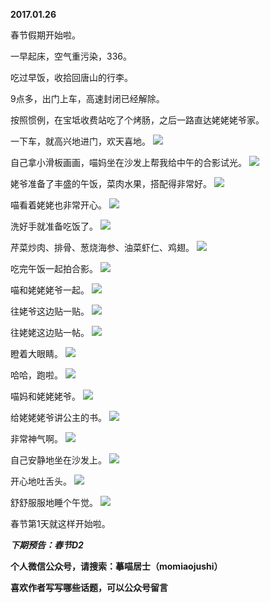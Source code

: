 
          
**2017.01.26**

春节假期开始啦。

一早起床，空气重污染，336。

吃过早饭，收拾回唐山的行李。

9点多，出门上车，高速封闭已经解除。

按照惯例，在宝坻收费站吃了个烤肠，之后一路直达姥姥姥爷家。

一下车，就高兴地进门，欢天喜地。
![](http://upload-images.jianshu.io/upload_images/51001-8802ed97fb6f3359.jpg)


自己拿小滑板画画，喵妈坐在沙发上帮我给中午的合影试光。
![](http://upload-images.jianshu.io/upload_images/51001-3a4beb18d999c105.jpg)


姥爷准备了丰盛的午饭，菜肉水果，搭配得非常好。
![](http://upload-images.jianshu.io/upload_images/51001-8de0af29087e84ff.jpg)


喵看着姥姥也非常开心。
![](http://upload-images.jianshu.io/upload_images/51001-4269b92c84a50858.jpg)


洗好手就准备吃饭了。
![](http://upload-images.jianshu.io/upload_images/51001-494ff4a50ee3ab5d.jpg)


芹菜炒肉、排骨、葱烧海参、油菜虾仁、鸡翅。
![](http://upload-images.jianshu.io/upload_images/51001-bf8e77abdd9ab8d9.jpg)


吃完午饭一起拍合影。
![](http://upload-images.jianshu.io/upload_images/51001-5e8291ab64f1a02b.jpg)


喵和姥姥姥爷一起。
![](http://upload-images.jianshu.io/upload_images/51001-ed66744cad65be41.jpg)


往姥爷这边贴一贴。
![](http://upload-images.jianshu.io/upload_images/51001-b90372e9a9a0d26a.jpg)


往姥姥这边贴一帖。
![](http://upload-images.jianshu.io/upload_images/51001-c001384e55225528.jpg)


瞪着大眼睛。
![](http://upload-images.jianshu.io/upload_images/51001-13c8c7477f9cc8c4.jpg)


哈哈，跑啦。
![](http://upload-images.jianshu.io/upload_images/51001-e9b8ea33ef20b7e6.jpg)


喵妈和姥姥姥爷。
![](http://upload-images.jianshu.io/upload_images/51001-dad297e9fddfbe5a.jpg)


给姥姥姥爷讲公主的书。
![](http://upload-images.jianshu.io/upload_images/51001-eabb8d49b045f53d.jpg)


非常神气啊。
![](http://upload-images.jianshu.io/upload_images/51001-ff9996e14ac1bb6f.jpg)


自己安静地坐在沙发上。
![](http://upload-images.jianshu.io/upload_images/51001-935aa72586dc301b.jpg)


开心地吐舌头。
![](http://upload-images.jianshu.io/upload_images/51001-82bed629e9e9ec99.jpg)


舒舒服服地睡个午觉。
![](http://upload-images.jianshu.io/upload_images/51001-3672b6517ef904e3.jpg)


春节第1天就这样开始啦。


***下期预告：春节D2***


**个人微信公众号，请搜索：摹喵居士（momiaojushi）**

**喜欢作者写写哪些话题，可以公众号留言**

        
